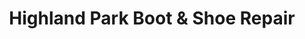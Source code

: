 ---
title: "Highland Park Boot & Shoe Repair"
url: /san-antonio/highland-park-boot-and-shoe-repair/
shop: shoes
---